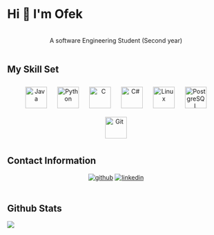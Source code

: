 
# **Hi 👋 I'm Ofek**
<br>
<div align="center"> A software Engineering Student (Second year) </div>
<br/>

## My Skill Set
<div align="center"> 
<a href="https://www.java.com/" target="_blank"><img style="margin: 10px" src="https://skillicons.dev/icons?i=java" alt="Java" height="50" /></a> 
<a href="https://www.python.org/" target="_blank"><img style="margin: 10px" src="https://skillicons.dev/icons?i=python" alt="Python" height="50" /></a>  
<a href="https://www.cprogramming.com/" target="_blank"><img style="margin: 10px" src="https://skillicons.dev/icons?i=c" alt="C" height="50" /></a>  
<a href="https://docs.microsoft.com/en-us/dotnet/csharp/" target="_blank"><img style="margin: 10px" src="https://skillicons.dev/icons?i=cs" alt="C#" height="50" /></a>  
<a href="https://www.linux.org/" target="_blank"><img style="margin: 10px" src="https://skillicons.dev/icons?i=linux" alt="Linux" height="50" /></a>  
<a href="https://www.postgresql.org/" target="_blank"><img style="margin: 10px" src="https://skillicons.dev/icons?i=postgres" alt="PostgreSQL" height="50" /></a>
<a href="https://github.com/" target="_blank"><img style="margin: 10px" src="https://skillicons.dev/icons?i=git,github" alt="Git" height="50" /></a>  
</div>

## Contact Information
<div align="center">
<a href="https://github.com/ofekgki" target="_blank"><img style="margin-bottom: 5px" src="https://img.shields.io/badge/github-%2324292e.svg?&style=for-the-badge&logo=github&logoColor=white" alt=github /></a>
<a href="https://www.linkedin.com/in/ofek-kanari/" target="_blank"><img style="margin-bottom: 5px" src="https://img.shields.io/badge/linkedin-%231E77B5.svg?&style=for-the-badge&logo=linkedin&logoColor=white" alt=linkedin /></a>
</div>
<br/>  


## Github Stats  
<img src="https://github-readme-stats.vercel.app/api/top-langs/?username=TomCo2210&size_weight=0&count_weight=0.4&langs_count=8&hide=javascript,css,HTML,makefile&layout=compact" align="center" />
<br/>
